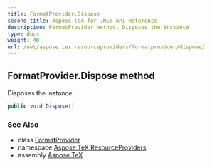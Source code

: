 ```yaml
---
title: FormatProvider.Dispose
second_title: Aspose.TeX for .NET API Reference
description: FormatProvider method. Disposes the instance
type: docs
weight: 40
url: /net/aspose.tex.resourceproviders/formatprovider/dispose/
---
```

## FormatProvider.Dispose method

Disposes the instance.

```csharp
public void Dispose()
```

### See Also

* class [FormatProvider](../)
* namespace [Aspose.TeX.ResourceProviders](../../formatprovider/)
* assembly [Aspose.TeX](../../../)


